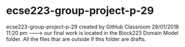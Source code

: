 # ecse223-group-project-p-29
ecse223-group-project-p-29 created by GitHub Classroom
28/01/2018 11:20 pm ---> 
our final work is located in the Block223 Domain Model folder. All the files thar are outside if this folder are drafts.

